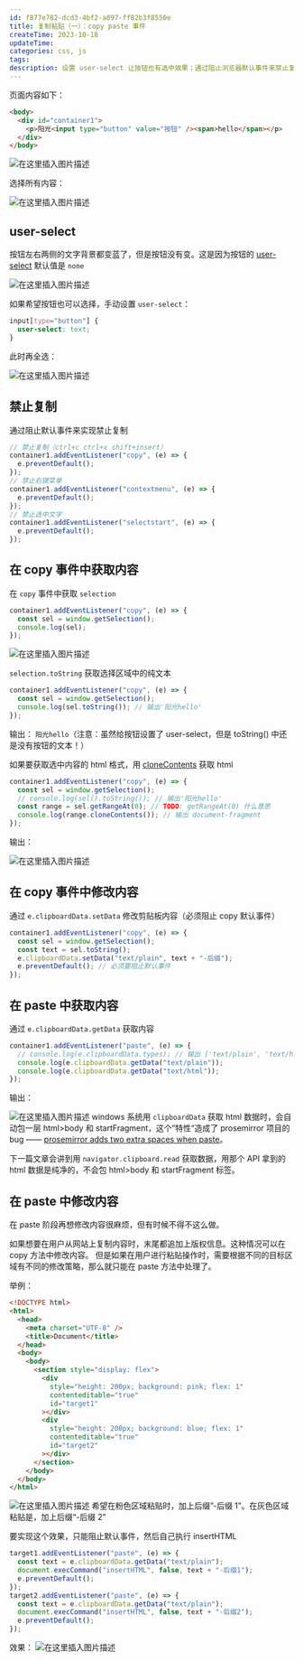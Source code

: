 ```yaml
---
id: f877e782-dcd3-4bf2-a897-ff82b3f8550e
title: 复制粘贴（一）：copy paste 事件
createTime: 2023-10-18
updateTime:
categories: css, js
tags:
description: 设置 user-select 让按钮也有选中效果；通过阻止浏览器默认事件来禁止复制；在复制（copy事件）时获取、修改内容；在粘贴（paste事件）时获取、修改内容
---
```


页面内容如下：

```html
<body>
  <div id="container1">
    <p>阳光<input type="button" value="按钮" /><span>hello</span></p>
  </div>
</body>
```

![在这里插入图片描述](../post-assets/58277e1e-ede8-462c-b3fc-589e36db8e13.png)

选择所有内容：

![在这里插入图片描述](../post-assets/f68eee55-5811-4046-be8e-3b512f0fe886.png)

## user-select

按钮左右两侧的文字背景都变蓝了，但是按钮没有变。这是因为按钮的 [user-select](https://developer.mozilla.org/en-US/docs/Web/CSS/user-select) 默认值是 `none`

![在这里插入图片描述](../post-assets/8bf6dddb-5ec5-42b1-8d51-7e5a280872e0.png)

如果希望按钮也可以选择，手动设置 `user-select`：

```css
input[type="button"] {
  user-select: text;
}
```

此时再全选：

![在这里插入图片描述](../post-assets/02c43107-145a-4c85-9d8a-d99a2d4feeb6.png)

## 禁止复制

通过阻止默认事件来实现禁止复制

```js
// 禁止复制（ctrl+c ctrl+x shift+insert）
container1.addEventListener("copy", (e) => {
  e.preventDefault();
});
// 禁止右键菜单
container1.addEventListener("contextmenu", (e) => {
  e.preventDefault();
});
// 禁止选中文字
container1.addEventListener("selectstart", (e) => {
  e.preventDefault();
});
```

## 在 copy 事件中获取内容

在 `copy` 事件中获取 `selection`

```js
container1.addEventListener("copy", (e) => {
  const sel = window.getSelection();
  console.log(sel);
});
```

![在这里插入图片描述](../post-assets/8e2e7e7c-4ae6-40fe-abd9-faf2cbc27c3d.png)

`selection.toString` 获取选择区域中的纯文本

```js
container1.addEventListener("copy", (e) => {
  const sel = window.getSelection();
  console.log(sel.toString()); // 输出'阳光hello'
});
```

输出： `阳光hello`（注意：虽然给按钮设置了 user-select，但是 toString() 中还是没有按钮的文本！）

如果要获取选中内容的 html 格式，用 [cloneContents](https://developer.mozilla.org/zh-CN/docs/Web/API/Range/cloneContents) 获取 html

```js
container1.addEventListener("copy", (e) => {
  const sel = window.getSelection();
  // console.log(sel().toString());	// 输出'阳光hello'
  const range = sel.getRangeAt(0); // TODO: getRangeAt(0) 什么意思
  console.log(range.cloneContents()); // 输出 document-fragment
});
```

输出：

![在这里插入图片描述](../post-assets/87d7977b-7041-468b-8b72-1c258acdcf78.png)

## 在 copy 事件中修改内容

通过 `e.clipboardData.setData` 修改剪贴板内容（必须阻止 copy 默认事件）

```js
container1.addEventListener("copy", (e) => {
  const sel = window.getSelection();
  const text = sel.toString();
  e.clipboardData.setData("text/plain", text + "-后缀");
  e.preventDefault(); // 必须要阻止默认事件
});
```

## 在 paste 中获取内容

通过 `e.clipboardData.getData` 获取内容

```js
container1.addEventListener("paste", (e) => {
  // console.log(e.clipboardData.types); // 输出 ['text/plain', 'text/html']
  console.log(e.clipboardData.getData("text/plain"));
  console.log(e.clipboardData.getData("text/html"));
});
```

输出：

![在这里插入图片描述](../post-assets/0d2bfc63-4b09-49fb-b233-fd1687fcadc7.png)
windows 系统用 `clipboardData` 获取 html 数据时，会自动包一层 html>body 和 startFragment，这个”特性“造成了 prosemirror 项目的 bug —— [prosemirror adds two extra spaces when paste](post:26c96d26-f7df-4250-8dcc-837bf763ac35)。

下一篇文章会讲到用 `navigator.clipboard.read` 获取数据，用那个 API 拿到的 html 数据是纯净的，不会包 html>body 和 startFragment 标签。

## 在 paste 中修改内容

在 paste 阶段再想修改内容很麻烦，但有时候不得不这么做。

如果想要在用户从网站上复制内容时，末尾都追加上版权信息。这种情况可以在 copy 方法中修改内容。
但是如果在用户进行粘贴操作时，需要根据不同的目标区域有不同的修改策略，那么就只能在 paste 方法中处理了。

举例：

```html
<!DOCTYPE html>
<html>
  <head>
    <meta charset="UTF-8" />
    <title>Document</title>
  </head>
  <body>
    <body>
      <section style="display: flex">
        <div
          style="height: 200px; background: pink; flex: 1"
          contenteditable="true"
          id="target1"
        ></div>
        <div
          style="height: 200px; background: blue; flex: 1"
          contenteditable="true"
          id="target2"
        ></div>
      </section>
    </body>
  </body>
</html>
```

![在这里插入图片描述](../post-assets/389fabeb-fb26-4e6c-942d-6140353e69e1.png)
希望在粉色区域粘贴时，加上后缀”-后缀 1”。在灰色区域粘贴是，加上后缀“-后缀 2”

要实现这个效果，只能阻止默认事件，然后自己执行 insertHTML

```js
target1.addEventListener("paste", (e) => {
  const text = e.clipboardData.getData("text/plain");
  document.execCommand("insertHTML", false, text + "-后缀1");
  e.preventDefault();
});
target2.addEventListener("paste", (e) => {
  const text = e.clipboardData.getData("text/plain");
  document.execCommand("insertHTML", false, text + "-后缀2");
  e.preventDefault();
});
```

效果：
![在这里插入图片描述](../post-assets/b3d43e91-bd98-4af6-9ca4-e5023d55c17f.png)
